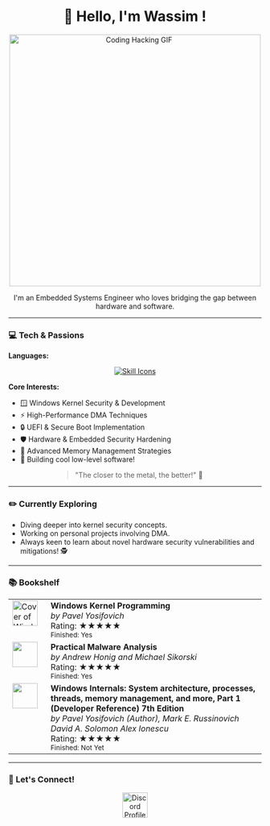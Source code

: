 <div style="text-align: center;">
    <h1>👋 Hello, I'm Wassim !</h1>
</div>

<p style="text-align: center;">
    <img src="https://media0.giphy.com/media/v1.Y2lkPTc5MGI3NjExcWhzMzQ2eHNsOGRqOTl1OWRuaWs4bXlzcTB6NWg3bXhtMjhsd29kZiZlcD12MV9pbnRlcm5hbF9naWZfYnlfaWQmY3Q9Zw/6OrCT1jVbonHG/giphy.gif" width="500" alt="Coding Hacking GIF">
</p>
<p style="text-align: center;">
    I'm an Embedded Systems Engineer who loves bridging the gap between hardware and software.
</p>

<hr> <h3>💻 Tech & Passions</h3>

<strong>Languages:</strong> <p style="text-align: center;">
    <a href="https://skillicons.dev">
        <img src="https://skillicons.dev/icons?i=git,c,cpp,py,vscode,visualstudio,latex" alt="Skill Icons" />
    </a>
</p>

<strong>Core Interests:</strong> <ul>
    <li>🪟 Windows Kernel Security & Development</li>
    <li>⚡ High-Performance DMA Techniques</li>
    <li>🔒 UEFI & Secure Boot Implementation</li>
    <li>🛡️ Hardware & Embedded Security Hardening</li>
    <li>🧠 Advanced Memory Management Strategies</li>
    <li>💾 Building cool low-level software!</li>
</ul>
<blockquote style="text-align: center; margin-left: auto; margin-right: auto; width: fit-content;"> <p>"The closer to the metal, the better!" 🤘</p>
</blockquote>

<hr> <h3>✏️ Currently Exploring</h3>

<ul>
    <li>Diving deeper into kernel security concepts.  <li>Working on personal projects involving DMA.  <li>Always keen to learn about novel hardware security vulnerabilities and mitigations! 🕵️</li>
</ul>

<hr> <h3>📚 Bookshelf</h3>

<table>
    <tr>
        <td style="width: 60px; vertical-align: top;">
            <a href="https://www.amazon.com/Windows-Kernel-Programming-Pavel-Yosifovich/dp/1977593372">
                <img src="https://encrypted-tbn1.gstatic.com/images?q=tbn:ANd9GcQ6tqb9hxT8iNWR4bqH_nkawszDfpb77e8hy2OvUgb3DWSAYNZx" alt="Cover of Windows Kernel Programming" width="50">
            </a>
        </td>
        <td style="vertical-align: top;">
            <strong>Windows Kernel Programming</strong><br>
            <em>by Pavel Yosifovich</em><br>
            Rating: ★★★★★<br>
            <small>Finished: Yes</small> </td>
    </tr>
     <tr>
        <td style="width: 60px; vertical-align: top;">
            <a href="https://www.amazon.com/Practical-Malware-Analysis-Hands-Dissecting/dp/1593272901">
                <img src="https://encrypted-tbn0.gstatic.com/images?q=tbn:ANd9GcTTfg2iwMVhHTV4_3jwsky_4hiMSOE-E_RiRg&s" width="50">
            </a>
        </td>
        <td style="vertical-align: top;">
            <strong>Practical Malware Analysis</strong><br>
            <em>by Andrew Honig and Michael Sikorski</em><br>
            Rating: ★★★★★<br>
            <small>Finished: Yes</small> </td>
    </tr>
     <tr>
        <td style="width: 60px; vertical-align: top;">
            <a href="https://www.amazon.com/Windows-Internals-Part-architecture-management/dp/0735684189">
                <img src="https://www.microsoftpressstore.com/ShowCover.aspx?isbn=9780735684188" width="50">
            </a>
        </td>
        <td style="vertical-align: top;">
            <strong>Windows Internals: System architecture, processes, threads, memory management, and more, Part 1 (Developer Reference) 7th Edition</strong><br>
            <em>by Pavel Yosifovich (Author), Mark E. Russinovich David A. Solomon Alex Ionescu</em><br>
            Rating: ★★★★★<br>
            <small>Finished: Not Yet</small> </td>
    </tr>
    </table>

<hr> <h3>🤝 Let's Connect!</h3>

<p style="text-align: center;"> <a href="https://discordapp.com/users/450603582987960320" target="_blank"> <img src="https://user-images.githubusercontent.com/88904952/234982627-019fd336-6248-453c-9b05-97c13fd1d207.png" alt="Discord Profile" height="50" width="50" style="vertical-align: middle;"> </a>
</p>


